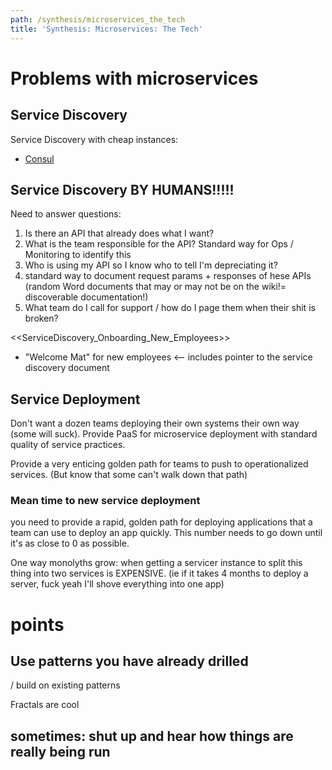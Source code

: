 ```yaml
---
path: /synthesis/microservices_the_tech
title: 'Synthesis: Microservices: The Tech'
---
```

# Problems with microservices

## Service Discovery

Service Discovery with cheap instances:

  * [Consul](https://www.consul.io/)
  
## Service Discovery BY HUMANS!!!!!

Need to answer questions:

  1. Is there an API that already does what I want?
  2. What is the team responsible for the API? Standard way for Ops / Monitoring to identify this
  3. Who is using my API so I know who to tell I'm depreciating it?
  4. standard way to document request params + responses of hese APIs (random Word documents that may or may not be on the wiki!= discoverable documentation!)
  5. What team do I call for support / how do I page them when their shit is broken?


<<ServiceDiscovery_Onboarding_New_Employees>>

  * "Welcome Mat" for new employees <-- includes pointer to the service discovery document

## Service Deployment

Don't want a dozen teams deploying their own systems their own way (some will suck). Provide PaaS for microservice deployment with standard quality of service practices.  

Provide a very enticing golden path for teams to push to operationalized services. (But know that some can't walk down that path)
  
### Mean time to new service deployment

you need to provide a rapid, golden path for deploying applications that a team can use to deploy an app quickly.
This number needs to go down until it's as close to 0 as possible.

One way monolyths grow: when getting a servicer instance to split this thing into two services is EXPENSIVE.
(ie if it takes 4 months to deploy a server, fuck yeah I'll shove everything into one app)

# points

## Use patterns you have already drilled

/ build on existing patterns

Fractals are cool

## sometimes: shut up and hear how things are really being run






